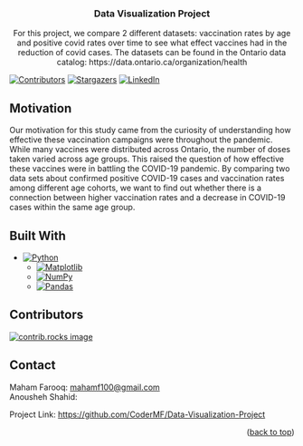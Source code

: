 <a id="readme-top"></a>
<div align="center">
  <h3 align="center">Data Visualization Project</h3>
  <p align="center">
    For this project, we compare 2 different datasets: vaccination rates by age and positive covid rates over time to see what effect vaccines had in the reduction of covid cases. The datasets can be found in the Ontario data catalog: https://data.ontario.ca/organization/health
  </p>
</div>

[![Contributors][contributors-shield]][contributors-url]
[![Stargazers][stars-shield]][stars-url]
[![LinkedIn][linkedin-shield]][linkedin-url]


## Motivation
Our motivation for this study came from the curiosity of understanding how effective these vaccination campaigns were throughout the pandemic. While many vaccines were distributed across Ontario, the number of doses taken varied across age groups. This raised the question of how effective these vaccines were in battling the COVID-19 pandemic. By comparing two data sets about confirmed positive COVID-19 cases and vaccination rates among different age cohorts, we want to find out whether there is a connection between higher vaccination rates and a decrease in COVID-19 cases within the same age group.

## Built With
 * [![Python][Python.org]][Python-url]
   * [![Matplotlib][Matplotlib.org]][Matplotlib-url]
   * [![NumPy][NumPy.org]][NumPy-url]
   * [![Pandas][Pandas.pydata.org]][Pandas-url]

<!-- CONTRIBUTING -->
## Contributors
<a href="https://github.com/CoderMF/Data-Visualization-Project/graphs/contributors">
  <img src="https://contrib.rocks/image?repo=CoderMF/Data-Visualization-Project" alt="contrib.rocks image" />
</a>

<!-- CONTACT -->
## Contact

Maham Farooq: mahamf100@gmail.com
</br>
Anousheh Shahid: 

Project Link: https://github.com/CoderMF/Data-Visualization-Project

<p align="right">(<a href="#readme-top">back to top</a>)</p>


<!-- MARKDOWN LINKS & IMAGES -->
<!-- https://www.markdownguide.org/basic-syntax/#reference-style-links -->
[contributors-shield]: https://img.shields.io/github/contributors/CoderMF/Data-Visualization-Project.svg?style=for-the-badge
[contributors-url]: https://github.com/CoderMF/Data-Visualization-Project/graphs/contributors
[stars-shield]: https://img.shields.io/github/stars/CoderMF/Data-Visualization-Project.svg?style=for-the-badge
[stars-url]: https://github.com/github_username/CoderMF/Data-Visualization-Project/
[linkedin-shield]: https://img.shields.io/badge/-LinkedIn-black.svg?style=for-the-badge&logo=linkedin&colorB=555
[linkedin-url]: https://www.linkedin.com/in/maham-farooq-100/
[Python.org]: https://img.shields.io/badge/Python-3776AB?style=for-the-badge&logo=python&logoColor=white
[Python-url]: https://www.python.org/
[NumPy.org]: https://img.shields.io/badge/NumPy-013243?style=for-the-badge&logo=numpy&logoColor=white
[NumPy-url]: https://numpy.org/
[Pandas.pydata.org]: https://img.shields.io/badge/Pandas-150458?style=for-the-badge&logo=pandas&logoColor=white
[Pandas-url]: https://pandas.pydata.org/
[Matplotlib.org]: https://img.shields.io/badge/Matplotlib-11557C?style=for-the-badge&logo=matplotlib&logoColor=white
[Matplotlib-url]: https://matplotlib.org/
